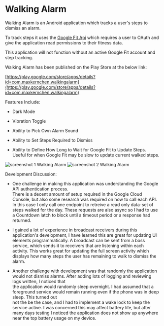 # Walking Alarm 

  

Walking Alarm is an Android application which tracks a user's steps to dismiss an alarm. 

To track steps it uses the [Google Fit Api](https://developers.google.com/fit/android) which requires a user to OAuth and give the application read permissions to their fitness data. 

This application will not function without an active Google Fit account and step tracking. 

  

Walking Alarm has been published on the Play Store at the below link: 

  

[https://play.google.com/store/apps/details?id=com.maxkernchen.walkingalarm](https://play.google.com/store/apps/details?id=com.maxkernchen.walkingalarm) 

  

  

Features Include: 

* Dark Mode 

* Vibration Toggle 

* Ability to Pick Own Alarm Sound 

* Ability to Set Steps Required to Dismiss 

* Ability to Define How Long to Wait for Google Fit to Update Steps. Useful for when Google Fit may be slow to update current walked steps.

  
  

![screenshot 1 Walking Alarm](https://i.imgur.com/AOet0k5.jpg)  ![screenshot 2 Walking Alarm](https://i.imgur.com/iSfJokL.png)  

  

  

Development Discussion: 

  

* One challenge in making this application was understanding the Google API authentication process.  
There is a decent amount of setup required in the Google Cloud Console, but also some research was required on how to call each API. 
In this case I only call one endpoint to retreive a read only data-set of steps walked for the day. These requests are also async so I had to use a Countdown latch to block 
until a timeout period or a response had returned.  

* I gained a lot of experience in broadcast receivers during this application's development, I have learned this are great for updating UI elements programmatically. 
A broadcast can be sent from a boss service, which sends it to receivers that are listening within each activity. This works great for updating the full screen activity which 
displays how many steps the user has remaining to walk to dismiss the alarm. 

* Another challenge with development was that randomly the application would not dismiss alarms. After adding lots of logging and reviewing logs written, I noticed that  
the application would randomly sleep overnight. I had assumed that a foreground service would remain running even if the phone was in deep sleep. This turned out  
not the be the case, and I had to implement a wake lock to keep the service active. I was concerned this may affect battery life, but after many days testing I noticed the application 
does not show up anywhere near the top battery usage on my device. 

  

  

 

 
